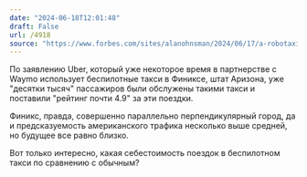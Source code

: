 ```yaml
---
date: "2024-06-18T12:01:48"
draft: False
url: /4918
source: "https://www.forbes.com/sites/alanohnsman/2024/06/17/a-robotaxi-business-is-a-dream-for-elon-muskbut-already-a-reality-for-waymo/"
---
```


По заявлению Uber, который уже некоторое время в партнерстве с Waymo использует беспилотные такси в Финиксе, штат Аризона, уже "десятки тысяч" пассажиров были обслужены такими такси и поставили "рейтинг почти 4.9" за эти поездки.

Финикс, правда, совершенно параллельно перпендикулярный город, да и предсказуемость американского трафика несколько выше средней, но будущее все равно близко. 

Вот только интересно, какая себестоимость поездок в беспилотном такси по сравнению с обычным?
